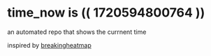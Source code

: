# time_now is (( 1720594800764 ))

an automated repo that shows the currnent time

inspired by [breakingheatmap](https://github.com/breakingheatmap/breakingheatmap)